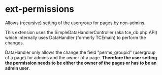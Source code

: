ext-permissions
===============

Allows (recursive) setting of the usergroup for pages by non-admins.

This extension uses the SimpleDataHandlerController (aka tce_db.php API) which internally uses DataHandler (formerly TCEmain) to perform the changes.

DataHandler only allows the change the field "perms_groupid" (usergroup of a page) for admins and the owner of a page. **Therefore the user setting the permission needs to be either the owner of the pages or has to be an admin user**.
